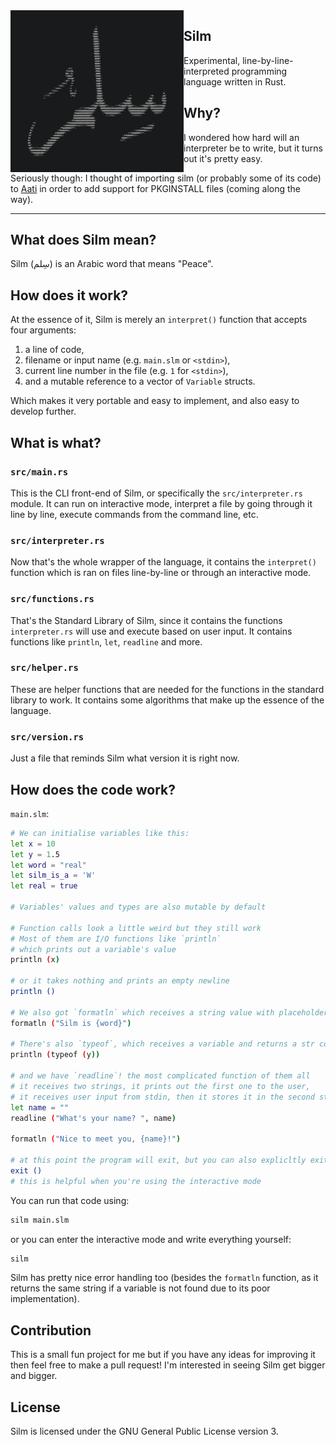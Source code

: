 <img align="left" style="width: 277px" src="./silm.png" width="277" />

## Silm

Experimental, line-by-line-interpreted programming language written in Rust.

## Why?

I wondered how hard will an interpreter be to write, but it turns out it's pretty easy.

Seriously though: I thought of importing silm (or probably some of its code) to [Aati](https://github.com/hharas/aati) in order to add support for PKGINSTALL files (coming along the way).

---

## What does Silm mean?

Silm (سِلم) is an Arabic word that means "Peace".

## How does it work?

At the essence of it, Silm is merely an `interpret()` function that accepts four arguments:
1. a line of code,
2. filename or input name (e.g. `main.slm` or `<stdin>`),
3. current line number in the file (e.g. `1` for `<stdin>`),
4. and a mutable reference to a vector of `Variable` structs.

Which makes it very portable and easy to implement, and also easy to develop further.

## What is what?

### `src/main.rs`

This is the CLI front-end of Silm, or specifically the `src/interpreter.rs` module. It can run on interactive mode, interpret a file by going through it line by line, execute commands from the command line, etc.

### `src/interpreter.rs`

Now that's the whole wrapper of the language, it contains the `interpret()` function which is ran on files line-by-line or through an interactive mode.

### `src/functions.rs`

That's the Standard Library of Silm, since it contains the functions `interpreter.rs` will use and execute based on user input. It contains functions like `println`, `let`, `readline` and more.

### `src/helper.rs`

These are helper functions that are needed for the functions in the standard library to work. It contains some algorithms that make up the essence of the language.

### `src/version.rs`

Just a file that reminds Silm what version it is right now.

## How does the code work?

`main.slm`:
```bash
# We can initialise variables like this:
let x = 10
let y = 1.5
let word = "real"
let silm_is_a = 'W'
let real = true

# Variables' values and types are also mutable by default

# Function calls look a little weird but they still work
# Most of them are I/O functions like `println`
# which prints out a variable's value
println (x)

# or it takes nothing and prints an empty newline
println ()

# We also got `formatln` which receives a string value with placeholders for variables
formatln ("Silm is {word}")

# There's also `typeof`, which receives a variable and returns a str containing the variable's datatype
println (typeof (y))

# and we have `readline`! the most complicated function of them all
# it receives two strings, it prints out the first one to the user,
# it receives user input from stdin, then it stores it in the second string
let name = ""
readline ("What's your name? ", name)

formatln ("Nice to meet you, {name}!")

# at this point the program will exit, but you can also explicltly exit using:
exit ()
# this is helpful when you're using the interactive mode
```

You can run that code using:
```bash
silm main.slm
```

or you can enter the interactive mode and write everything yourself:
```bash
silm
```

Silm has pretty nice error handling too (besides the `formatln` function, as it returns the same string if a variable is not found due to its poor implementation).

## Contribution

This is a small fun project for me but if you have any ideas for improving it then feel free to make a pull request! I'm interested in seeing Silm get bigger and bigger.

## License

Silm is licensed under the GNU General Public License version 3.
